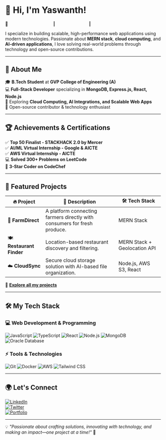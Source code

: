 # **👋 Hi, I'm Yaswanth!**  
🚀 **<span class="transition-text">Full Stack Developer</span> | <span class="transition-text">Problem Solver</span> | <span class="transition-text">Tech Enthusiast</span>**

I specialize in building scalable, high-performance web applications using modern technologies. Passionate about **MERN stack**, **cloud computing**, and **AI-driven applications**, I love solving real-world problems through technology and open-source contributions.

---  

## **🌟 About Me**

🎓 **B.Tech Student** at **GVP College of Engineering (A)**  
💻 **Full-Stack Developer** specializing in **MongoDB, Express.js, React, Node.js**  
🌱 Exploring **Cloud Computing, AI Integrations, and Scalable Web Apps**  
🚀 Open-source contributor & technology enthusiast  

---  

## **🏆 Achievements & Certifications**

✅ **Top 50 Finalist - STACKHACK 2.0 by Mercer**  
✅ **AI/ML Virtual Internship - Google & AICTE**  
✅ **AWS Virtual Internship - AICTE**  
💻 **Solved 300+ Problems on LeetCode**  
🏅 **3-Star Coder on CodeChef**  

---  

## **🚀 Featured Projects**

| 🔥 Project | 📝 Description | 🛠️ Tech Stack |
|------------|--------------|---------------|
| 🌾 **FarmDirect** | A platform connecting farmers directly with consumers for fresh produce. | MERN Stack |
| 🍽️ **Restaurant Finder** | Location-based restaurant discovery and filtering. | MERN Stack + Geolocation API |
| ☁️ **CloudSync** | Secure cloud storage solution with AI-based file organization. | Node.js, AWS S3, React |

🔗 **[Explore all my projects](#)**  

---  

## **🛠️ My Tech Stack**

### **💻 Web Development & Programming**
![JavaScript](https://img.shields.io/badge/JavaScript-F7DF1E?style=flat-square&logo=javascript&logoColor=black)
![TypeScript](https://img.shields.io/badge/TypeScript-3178C6?style=flat-square&logo=typescript&logoColor=white)
![React](https://img.shields.io/badge/React-61DAFB?style=flat-square&logo=react&logoColor=black)
![Node.js](https://img.shields.io/badge/Node.js-339933?style=flat-square&logo=node.js&logoColor=white)
![MongoDB](https://img.shields.io/badge/MongoDB-47A248?style=flat-square&logo=mongodb&logoColor=white)
![Oracle Database](https://img.shields.io/badge/Oracle-F80000?style=flat-square&logo=oracle&logoColor=white)

### **⚡ Tools & Technologies**
![Git](https://img.shields.io/badge/Git-F05032?style=flat-square&logo=git&logoColor=white)
![Docker](https://img.shields.io/badge/Docker-2496ED?style=flat-square&logo=docker&logoColor=white)
![AWS](https://img.shields.io/badge/AWS-232F3E?style=flat-square&logo=amazon-aws&logoColor=white)
![Tailwind CSS](https://img.shields.io/badge/Tailwind_CSS-06B6D4?style=flat-square&logo=tailwind-css&logoColor=white)

---  

## **🌍 Let's Connect**

[![LinkedIn](https://img.shields.io/badge/LinkedIn-0A66C2?style=flat-square&logo=linkedin&logoColor=white)](https://linkedin.com/in/yourusername)  
[![Twitter](https://img.shields.io/badge/Twitter-1DA1F2?style=flat-square&logo=twitter&logoColor=white)](https://twitter.com/yourusername)  
[![Portfolio](https://img.shields.io/badge/Portfolio-FF5722?style=flat-square&logo=google-chrome&logoColor=white)](https://yourportfolio.com)  

---  

💡 *"Passionate about crafting solutions, innovating with technology, and making an impact—one project at a time!"* 🚀  

<style>
  .transition-text {
    opacity: 0;
    display: inline-block;
    animation: fadeIn 1s forwards;
  }

  .transition-text:nth-child(1) {
    animation-delay: 0.5s;
  }

  .transition-text:nth-child(2) {
    animation-delay: 1.5s;
  }

  .transition-text:nth-child(3) {
    animation-delay: 2.5s;
  }

  @keyframes fadeIn {
    to {
      opacity: 1;
    }
  }
</style>
